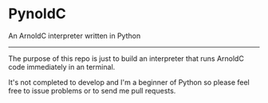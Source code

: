 PynoldC
=======
An ArnoldC interpreter written in Python

----

The purpose of this repo is just to build an interpreter that runs ArnoldC code immediately in an terminal.

It's not completed to develop and I'm a beginner of Python so please feel free to issue problems or to send me pull requests.